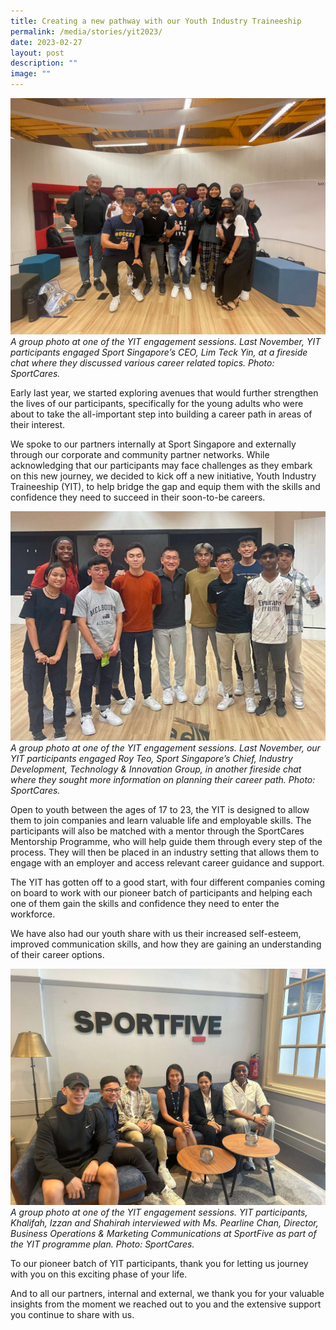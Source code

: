 ```yaml
---
title: Creating a new pathway with our Youth Industry Traineeship
permalink: /media/stories/yit2023/
date: 2023-02-27
layout: post
description: ""
image: ""
---
```

![](/images/YIT_2.jpeg)
*A group photo at one of the YIT engagement sessions. Last November, YIT participants engaged Sport Singapore’s CEO, Lim Teck Yin, at a fireside chat where they discussed various career related topics. Photo: SportCares.*

Early last year, we started exploring avenues that would further strengthen the lives of our participants, specifically for the young adults who were about to take the all-important step into building a career path in areas of their interest.

We spoke to our partners internally at Sport Singapore and externally through our corporate and community partner networks. While acknowledging that our participants may face challenges as they embark on this new journey, we decided to kick off a new initiative, Youth Industry Traineeship (YIT), to help bridge the gap and equip them with the skills and confidence they need to succeed in their soon-to-be careers.

![](/images/YIT_4.jpeg)
*A group photo at one of the YIT engagement sessions. Last November, our YIT participants engaged Roy Teo, Sport Singapore’s Chief, Industry Development, Technology & Innovation Group, in another fireside chat where they sought more information on planning their  career path. Photo: SportCares.*

Open to youth between the ages of 17 to 23, the YIT is designed to allow them to join companies and learn valuable life and employable skills. The participants will also be matched with a mentor through the SportCares Mentorship Programme, who will help guide them through every step of the process. They will then be placed in an industry setting that allows them to engage with an employer and access relevant career guidance and support. 

The YIT has gotten off to a good start, with four different companies coming on board to work with our pioneer batch of participants and helping each one of them gain the skills and confidence they need to enter the workforce.

We have also had our youth share with us their increased self-esteem, improved communication skills, and how they are gaining an understanding of their career options.

![](/images/YIT_1.jpeg)
*A group photo at one of the YIT engagement sessions. YIT participants, Khalifah, Izzan and Shahirah interviewed with Ms. Pearline Chan, Director, Business Operations & Marketing Communications at SportFive as part of the YIT programme plan. Photo: SportCares.*

To our pioneer batch of YIT participants, thank you for letting us journey with you on this exciting phase of your life. 

And to all our partners, internal and external, we thank you for your valuable insights from the moment we reached out to you and the extensive support you continue to share with us.